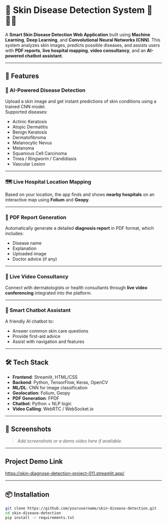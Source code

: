 # 🧬 Skin Disease Detection System 🧬🧑‍⚕️

A **Smart Skin Disease Detection Web Application** built using **Machine Learning**, **Deep Learning**, and **Convolutional Neural Networks (CNN)**. This system analyzes skin images, predicts possible diseases, and assists users with **PDF reports**, **live hospital mapping**, **video consultancy**, and an **AI-powered chatbot assistant**.

---

## 🚀 Features

### 🧠 AI-Powered Disease Detection
Upload a skin image and get instant predictions of skin conditions using a trained CNN model.  
Supported diseases:
- Actinic Keratosis
- Atopic Dermatitis
- Benign Keratosis
- Dermatofibroma
- Melanocytic Nevus
- Melanoma
- Squamous Cell Carcinoma
- Tinea / Ringworm / Candidiasis
- Vascular Lesion

---

### 🗺️ Live Hospital Location Mapping
Based on your location, the app finds and shows **nearby hospitals** on an interactive map using **Folium** and **Geopy**.

---

### 📄 PDF Report Generation
Automatically generate a detailed **diagnosis report** in PDF format, which includes:
- Disease name
- Explanation
- Uploaded image
- Doctor advice (if any)

---

### 🎥 Live Video Consultancy
Connect with dermatologists or health consultants through **live video conferencing** integrated into the platform.

---

### 🤖 Smart Chatbot Assistant
A friendly AI chatbot to:
- Answer common skin care questions
- Provide first-aid advice
- Assist with navigation and features

---

## 🛠️ Tech Stack

- **Frontend**: Streamlit, HTML/CSS
- **Backend**: Python, TensorFlow, Keras, OpenCV
- **ML/DL**: CNN for image classification
- **Geolocation**: Folium, Geopy
- **PDF Generation**: FPDF
- **Chatbot**: Python + NLP logic
- **Video Calling**: WebRTC / WebSocket.io

---

## 📸 Screenshots

> *Add screenshots or a demo video here if available.*

---

## Project Demo Link
https://skin-diagnose-detection-project-011.streamlit.app/

---

## 📦 Installation

```bash
git clone https://github.com/yourusername/skin-disease-detection.git
cd skin-disease-detection
pip install -r requirements.txt

